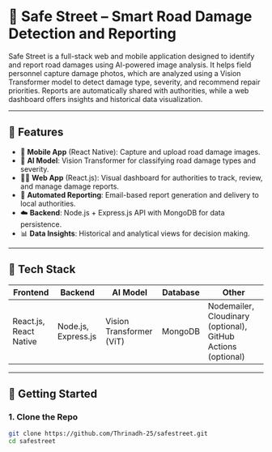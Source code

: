 # 🚧 Safe Street – Smart Road Damage Detection and Reporting

Safe Street is a full-stack web and mobile application designed to identify and report road damages using AI-powered image analysis. It helps field personnel capture damage photos, which are analyzed using a Vision Transformer model to detect damage type, severity, and recommend repair priorities. Reports are automatically shared with authorities, while a web dashboard offers insights and historical data visualization.

---

## 🔧 Features

- 📱 **Mobile App** (React Native): Capture and upload road damage images.
- 🧠 **AI Model**: Vision Transformer for classifying road damage types and severity.
- 🧑‍💻 **Web App** (React.js): Visual dashboard for authorities to track, review, and manage damage reports.
- 💬 **Automated Reporting**: Email-based report generation and delivery to local authorities.
- ☁️ **Backend**: Node.js + Express.js API with MongoDB for data persistence.
- 📊 **Data Insights**: Historical and analytical views for decision making.

---

## 🧪 Tech Stack

| Frontend               | Backend             | AI Model                 | Database | Other                                                        |
| ---------------------- | ------------------- | ------------------------ | -------- | ------------------------------------------------------------ |
| React.js, React Native | Node.js, Express.js | Vision Transformer (ViT) | MongoDB  | Nodemailer, Cloudinary (optional), GitHub Actions (optional) |

---

## 🚀 Getting Started

### 1. Clone the Repo

```bash
git clone https://github.com/Thrinadh-25/safestreet.git
cd safestreet
```
